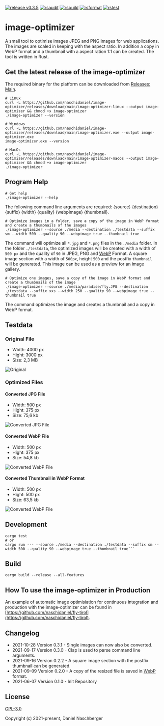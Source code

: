 [![release v0.3.5](https://github.com/naschidaniel/image-optimizer/actions/workflows/release.yml/badge.svg?branch=v0.3.5)](https://github.com/naschidaniel/image-optimizer/actions/workflows/release.yml)
[![rsaudit](https://github.com/naschidaniel/image-optimizer/actions/workflows/rsaudit.yml/badge.svg?branch=main)](https://github.com/naschidaniel/image-optimizer/actions/workflows/rsaudit.yml)
[![rsbuild](https://github.com/naschidaniel/image-optimizer/actions/workflows/rsbuild.yml/badge.svg?branch=main)](https://github.com/naschidaniel/image-optimizer/actions/workflows/rsbuild.yml)
[![rsformat](https://github.com/naschidaniel/image-optimizer/actions/workflows/rsformat.yml/badge.svg?branch=main)](https://github.com/naschidaniel/image-optimizer/actions/workflows/rsformat.yml)
[![rstest](https://github.com/naschidaniel/image-optimizer/actions/workflows/rstest.yml/badge.svg?branch=main)](https://github.com/naschidaniel/image-optimizer/actions/workflows/rstest.yml)

# image-optimizer

A small tool to optimise images JPEG and PNG images for web applications. The images are scaled in keeping with the aspect ratio. In addition a copy in WebP format and a thumbnail with a aspect ration 1:1 can be created.
The tool is written in Rust. 

## Get the latest release of the image-optimizer

The required binary for the platform can be downloaded from [Releases: Main](https://github.com/naschidaniel/image-optimizer/releases/tag/main).

```
# Linux 
curl -L https://github.com/naschidaniel/image-optimizer/releases/download/main/image-optimizer-linux --output image-optimizer && chmod +x image-optimizer
./image-optimizer --version

# Windows
curl -L https://github.com/naschidaniel/image-optimizer/releases/download/main/image-optimizer.exe --output image-optimizer.exe
image-optimizer.exe --version

# MacOs
curl -L https://github.com/naschidaniel/image-optimizer/releases/download/main/image-optimizer-macos --output image-optimizer && chmod +x image-optimizer
./image-optimizer
```

## Program Help
```
# Get help
./image-optimizer --help
```

The following command line arguments are required: {source} {destination} {suffix} {width} {quality} {webpimage} {thumbnail}.

```
# Optimize images in a folder, save a copy of the image in WebP format and create a thumbnails of the images
./image-optimizer --source ./media --destination ./testdata --suffix sm --width 500 --quality 90 --webpimage true --thumbnail true
```

The command will optimize all `*.jpg` and `*.png` files in the `./media` folder. In the folder `./testdata`, the optimized images will be created with a width of `500 px` and the quality of `90` in JPEG, PNG and [WebP](https://developers.google.com/speed/webp) Format. A square image section with a width of `500px`, height `500` and the postfix `thumbnail` will be generated. This image can be used as a preview for an image gallery.

```
# Optimize one images, save a copy of the image in WebP format and create a thumbnails of the image
./image-optimizer --source ./media/paradise/fly.JPG --destination ./testdata --suffix xxs --width 250 --quality 90 --webpimage true --thumbnail true
```

The command optimizes the image and creates a thumbnail and a copy in WebP format.


## Testdata

### Original File

- Width: 4000 px
- Hight: 3000 px
- Size: 2,3 MB

![Original](./media/paradise/fly.JPG)

### Optimized Files

#### Converted JPG File
- Width: 500 px
- Hight: 375 px
- Size: 75,6 kb

![Converted JPG File](./testdata/test_ok_fly_sm.JPG)

#### Converted WebP File
- Width: 500 px
- Hight: 375 px
- Size: 54,8 kb

![Converted WebP File](./testdata/test_ok_fly_sm.webp)

#### Converted Thumbnail in WebP Format
- Width: 500 px
- Hight: 500 px
- Size: 63,5 kb

![Converted WebP File](./testdata/test_ok_fly_sm_thumbnail.webp)
## Development

```
cargo test
# or
cargo run --- --source ./media --destination ./testdata --suffix sm --width 500 --quality 90 --webpimage true --thumbnail true```
```

## Build

```
cargo build --release --all-features
```


## How To use the image-optimizer in Production

An example of automatic image optimisiation for continuous integration and production with the image-optimizer can be found in [https://github.com/naschidaniel/fly-tirol](https://github.com/naschidaniel/fly-tirol).

## Changelog

* 2021-10-28 Version 0.3.1 - Single images can now also be converted. 
* 2021-09-17 Version 0.3.0 - Clap is used to parse command line arguments.
* 2021-09-16 Version 0.2.2 - A square image section with the postfix thumbnail can be generated.
* 2021-09-09 Version 0.2.0 - A copy of the resized file is saved in [WebP](https://developers.google.com/speed/webp) format.
* 2021-06-07 Version 0.1.0 - Init Repository

## License

[GPL-3.0](./LICENSE)

Copyright (c) 2021-present, Daniel Naschberger